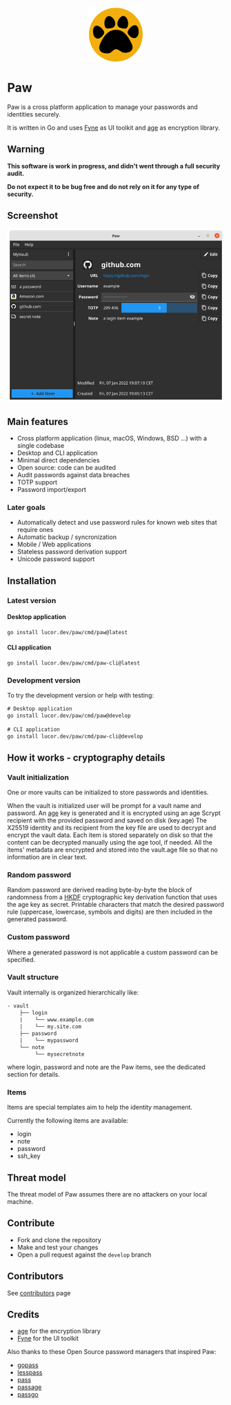 <div align="center">
    <img alt="Paw" src="logo/paw.png" height="128" />
</div>

# Paw

Paw is a cross platform application to manage your passwords and identities securely.

It is written in Go and uses [Fyne](https://github.com/fyne-io/fyne) as UI toolkit and [age](https://github.com/FiloSottile/age) as encryption library.

## Warning

**This software is work in progress, and didn't went through a full security audit.**

**Do not expect it to be bug free and do not rely on it for any type of security.**

## Screenshot

<div align="center">
    <img alt="Paw screenshot" src="screenshot.png" />
</div>

## Main features

* Cross platform application (linux, macOS, Windows, BSD ...) with a single codebase
* Desktop and CLI application
* Minimal direct dependencies
* Open source: code can be audited
* Audit passwords against data breaches
* TOTP support
* Password import/export

### Later goals

* Automatically detect and use password rules for known web sites that require ones
* Automatic backup / syncronization
* Mobile / Web applications
* Stateless password derivation support
* Unicode password support

## Installation

### Latest version

#### Desktop application

```
go install lucor.dev/paw/cmd/paw@latest
```

#### CLI application

```
go install lucor.dev/paw/cmd/paw-cli@latest
```

### Development version

To try the development version or help with testing:


```
# Desktop application
go install lucor.dev/paw/cmd/paw@develop

# CLI application
go install lucor.dev/paw/cmd/paw-cli@develop
```

## How it works - cryptography details

### Vault initialization

One or more vaults can be initialized to store passwords and identities.

When the vault is initialized user will be prompt for a vault name and password.
An [age](https://github.com/FiloSottile/age) key is generated and it is encrypted using an age Scrypt recipient with the provided password and saved on disk (key.age)
The X25519 identity and its recipient from the key file are used to decrypt and encrypt the vault data.
Each item is stored separately on disk so that the content can be decrypted manually using the age tool, if needed.
All the items' metadata are encrypted and stored into the vault.age file so that no information are in clear text.

### Random password

Random password are derived reading byte-by-byte the block of randomness from a [HKDF](https://pkg.go.dev/golang.org/x/crypto/hkdf) cryptographic key derivation function that uses the age key as secret. Printable characters that match the desired password rule (uppercase, lowercase, symbols and digits) are then included in the generated password.

### Custom password

Where a generated password is not applicable a custom password can be specified. 

### Vault structure

Vault internally is organized hierarchically like:
```
- vault
    ├── login
    |    └── www.example.com
    |    └── my.site.com
    ├── password
    |    └── mypassword
    └── note
         └── mysecretnote
```

where login, password and note are the Paw items, see the dedicated section for details.

### Items

Items are special templates aim to help the identity management.

Currently the following items are available:

- login
- note
- password
- ssh_key

## Threat model

The threat model of Paw assumes there are no attackers on your local machine.

## Contribute

- Fork and clone the repository
- Make and test your changes
- Open a pull request against the `develop` branch

## Contributors

See [contributors](https://github.com/lucor/paw/graphs/contributors) page

## Credits

 - [age](https://github.com/FiloSottile/age) for the encryption library
 - [Fyne](https://github.com/fyne-io/fyne) for the UI toolkit

Also thanks to these Open Source password managers that inspired Paw:

- [gopass](https://github.com/gopasspw/gopass)
- [lesspass](https://github.com/lesspass/lesspass)
- [pass](https://www.passwordstore.org/)
- [passage](https://github.com/FiloSottile/passage)
- [passgo](https://github.com/ejcx/passgo)
